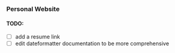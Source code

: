 ### Personal Website

#### TODO:
- [ ] add a resume link
- [ ] edit dateformatter documentation to be more comprehensive